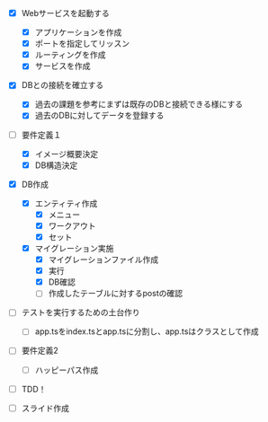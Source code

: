 - [x] Webサービスを起動する
  - [x] アプリケーションを作成
  - [x] ポートを指定してリッスン
  - [x] ルーティングを作成
  - [x] サービスを作成
- [x] DBとの接続を確立する
  - [x] 過去の課題を参考にまずは既存のDBと接続できる様にする
  - [x] 過去のDBに対してデータを登録する
- [ ] 要件定義１
  - [x] イメージ概要決定
  - [x] DB構造決定
- [x] DB作成
  - [x] エンティティ作成
    - [x] メニュー
    - [x] ワークアウト
    - [x] セット
  - [x] マイグレーション実施
    - [x] マイグレーションファイル作成
    - [x] 実行
    - [x] DB確認
    - [ ] 作成したテーブルに対するpostの確認
- [ ] テストを実行するための土台作り
  - [ ] app.tsをindex.tsとapp.tsに分割し、app.tsはクラスとして作成

- [ ] 要件定義2
  - [ ] ハッピーパス作成



- [ ] TDD！

- [ ] スライド作成


